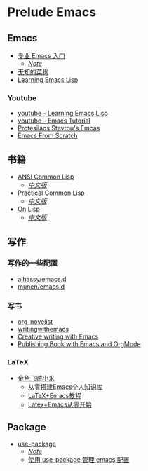 # Prelude Emacs

## Emacs
- [专业 Emacs 入门](https://zhuanlan.zhihu.com/p/385214753) 
	- *[Note](notes/20231224001.md)*
- [无知的菜狗](https://space.bilibili.com/1281376)
- [Learning Emacs Lisp](https://systemcrafters.net/learning-emacs-lisp/)
### Youtube
- [youtube - Learning Emacs Lisp](https://www.youtube.com/watch?v=RQK_DaaX34Q&list=PLEoMzSkcN8oPQtn7FQEF3D7sroZbXuPZ7)
- [youtube - Emacs Tutorial](https://www.youtube.com/watch?v=d6iY_1aMzeg&list=PLX2044Ew-UVVv31a0-Qn3dA6Sd_-NyA1n)
- [Protesilaos Stavrou's Emcas](https://www.youtube.com/@protesilaos/playlists)
- [Emacs From Scratch](https://www.youtube.com/watch?v=74zOY-vgkyw&list=PLEoMzSkcN8oPH1au7H6B7bBJ4ZO7BXjSZ)

## 书籍
- [ANSI Common Lisp](https://paulgraham.com/acl.html) 
	- *[中文版](https://acl.readthedocs.io/en/latest/)*
- [Practical Common Lisp](https://gigamonkeys.com/book/) 
	- *[中文版](https://github.com/binghe/pcl-cn)*
- [On Lisp](https://github.com/DalekBaldwin/on-lisp)
	- *[中文版](https://github.com/huyubing/books-pdf/blob/master/%5BOn%20Lisp%5D%E4%B8%AD%E6%96%87%E5%AE%8C%E6%95%B4%E7%89%88.pdf)*

## 写作
### 写作的一些配置
- [alhassy/emacs.d](https://github.com/alhassy/emacs.d)
- [munen/emacs.d](https://github.com/munen/emacs.d)
### 写书
- [org-novelist](https://github.com/sympodius/org-novelist)
- [writingwithemacs](https://github.com/thinkhuman/writingwithemacs)
- [Creative writing with Emacs](https://jacmoes.wordpress.com/2019/09/24/creative-writing-with-emacs/)
- [Publishing Book with Emacs and OrgMode](https://arunmani.in/articles/publishing-book-emacs/)


### LaTeX
- [金色飞贼小米](https://space.bilibili.com/314984514/channel/series)
	- [从零搭建Emacs个人知识库](https://www.bilibili.com/video/BV1Tc411s7Tu)
	- [LaTeX+Emacs教程](https://www.bilibili.com/video/BV17W411k7w2)
	- [Latex+Emacs从零开始](https://www.bilibili.com/video/BV1kb41137Z4/)

## Package
- [use-package](https://github.com/jwiegley/use-package)
	- *[Note](notes/20231225001.md)*
	- [使用 use-package 管理 emacs 配置](https://zhuanlan.zhihu.com/p/653837521)
